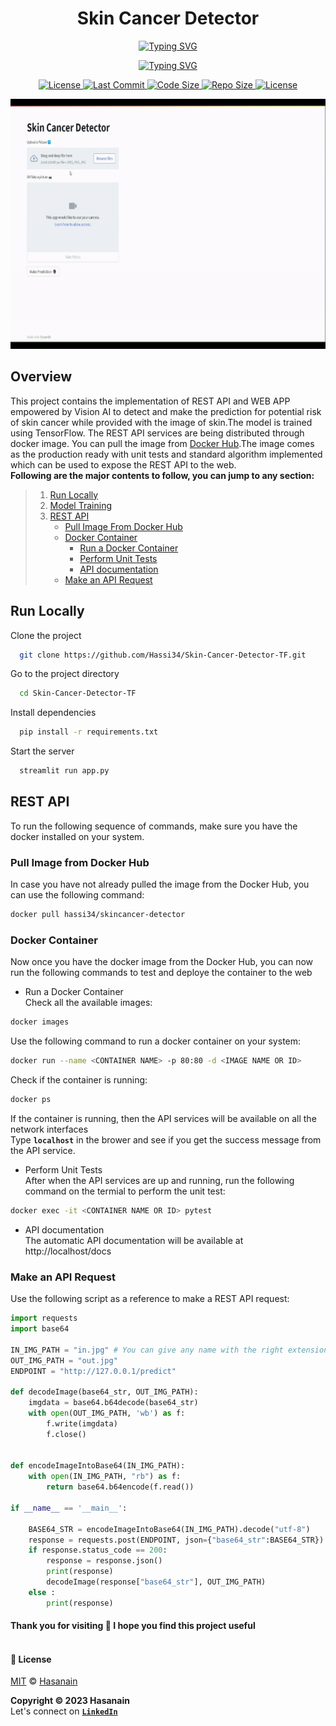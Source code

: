 <p align="center">
    <b>
        <h1 align="center">Skin Cancer Detector</h1>
    </b>
</p>
<p align="center">
<a href="https://github.com/Hassi34/Skin-Cancer-Detector-TF">
    <img src="https://readme-typing-svg.demolab.com?font=Georgia&c=g&size=18&duration=3000&pause=6000&multiline=True&center=true&width=800&height=40&lines=A+Vision+AI+based+project+to+detect+and+classify+the+potential+risk+of+having+the+Skin+Cancer;" alt="Typing SVG" />
</a>
</p>
<p align="center">
<a href="https://github.com/Hassi34/Skin-Cancer-Detector-TF">
    <img src="https://readme-typing-svg.demolab.com?font=Georgia&size=18&duration=2000&pause=1500&multiline=False&color=10D736FF&center=true&width=400&height=40&lines=AI+%7C+Computer+Vision+%7C+Web+App%7C+REST+API;Python+%7C+3.7+%7C+3.8+%7C+3.9+%7C+3.10;aiPilot+%7C+TensorFlow+%7C+FastAPI+%7C+Docker+%7C+Streamlit;" alt="Typing SVG" />
</a>
</p>

<p align="center">
    <a href="https://www.python.org/downloads/">
        <img alt="License" src="https://img.shields.io/badge/python-3.7%20%7C%203.8%20%7C%203.9%20%7C%203.10-g.svg">
    </a>
    <a href="https://github.com/Hassi34/Skin-Cancer-Detector-TF">
        <img alt="Last Commit" src="https://img.shields.io/github/last-commit/hassi34/Skin-Cancer-Detector-TF/main?color=g">
    </a>
    <a href="https://github.com/Hassi34/Skin-Cancer-Detector-TF">
        <img alt="Code Size" src="https://img.shields.io/github/languages/code-size/hassi34/Skin-Cancer-Detector-TF?color=g">
    </a>
    <a href="https://github.com/Hassi34/Skin-Cancer-Detector-TF">
        <img alt="Repo Size" src="https://img.shields.io/github/repo-size/hassi34/Skin-Cancer-Detector-TF?color=g">
    </a>
    <a href="https://github.com/Hassi34/Skin-Cancer-Detector-TF/blob/main/LICENSE">
        <img alt="License" src="https://img.shields.io/github/license/hassi34/Skin-Cancer-Detector-TF?color=g">
    </a>
</p>
<p align="center">
    <img width="700" height="400" src="static/web.gif" alt="About Web-App">
</p>

## Overview
This project contains the implementation of REST API and WEB APP empowered by Vision AI to detect and make the prediction for potential risk of skin cancer while provided with the image of skin.The model is trained using TensorFlow. The REST API services are being distributed through docker image. You can pull the image from [Docker Hub](https://hub.docker.com/r/hassi34/skincancer-detector).The image comes as the production ready with unit tests and standard algorithm implemented which can be used to expose the REST API to the web.<br>
**Following are the major contents to follow, you can jump to any section:**

>   1. [Run Locally](#run-local)
>   2. [Model Training](https://github.com/Hassi34/Skin-Cancer-Detector-TF/blob/main/SkinCancerModelTraining.ipynb)
>   3. [REST API](#rest-api)<br>
>      - [Pull Image From Docker Hub](#docker-pull)<br>
>      - [Docker Container](#docker-container)<br>
>           - [Run a Docker Container](#run-docker-container)<br>
>           - [Perform Unit Tests](#unit-tests)<br>
>           - [API documentation](#api-docs)<br>
>      - [Make an API Request](#request-api)<br>

## Run Locally<a id='run-local'></a>

Clone the project

```bash
  git clone https://github.com/Hassi34/Skin-Cancer-Detector-TF.git
```

Go to the project directory

```bash
  cd Skin-Cancer-Detector-TF
```

Install dependencies

```bash
  pip install -r requirements.txt
```

Start the server

```bash
  streamlit run app.py
```
## REST API<a id='rest-api'></a>
To run the following sequence of commands, make sure you have the docker installed on your system.

### Pull Image from Docker Hub<a id='docker-pull'></a>
In case you have not already pulled the image from the Docker Hub, you can use the following command:
```bash
docker pull hassi34/skincancer-detector
```

### Docker Container<a id='docker-container'></a>
Now once you have the docker image from the Docker Hub, you can now run the following commands to test and deploye the container to the web

* Run a Docker Container<a id='run-docker-container'></a><br>
Check all the available images:
```bash
docker images
```
Use the following command to run a docker container on your system:
```bash
docker run --name <CONTAINER NAME> -p 80:80 -d <IMAGE NAME OR ID>
```
Check if the container is running:
```bash
docker ps
```
If the container is running, then the API services will be available on all the network interfaces<br>
Type **``localhost``** in the brower and see if you get the success message from the API service.

* Perform Unit Tests<a id='#unit-tests'></a><br>
After when the API services are up and running, run the following command on the termial to perform the unit test:
```bash
docker exec -it <CONTAINER NAME OR ID> pytest
```
* API documentation<a id='api-docs'></a><br>
The automatic API documentation will be available at http://localhost/docs

### Make an API Request<a id='request-api'></a>
Use the following script as a reference to make a REST API request:

```python
import requests
import base64

IN_IMG_PATH = "in.jpg" # You can give any name with the right extension
OUT_IMG_PATH = "out.jpg" 
ENDPOINT = "http://127.0.0.1/predict"

def decodeImage(base64_str, OUT_IMG_PATH):
    imgdata = base64.b64decode(base64_str)
    with open(OUT_IMG_PATH, 'wb') as f:
        f.write(imgdata)
        f.close()


def encodeImageIntoBase64(IN_IMG_PATH):
    with open(IN_IMG_PATH, "rb") as f:
        return base64.b64encode(f.read())

if __name__ == '__main__':

    BASE64_STR = encodeImageIntoBase64(IN_IMG_PATH).decode("utf-8")
    response = requests.post(ENDPOINT, json={"base64_str":BASE64_STR})
    if response.status_code == 200:
        response = response.json()
        print(response)
        decodeImage(response["base64_str"], OUT_IMG_PATH)
    else :
        print(response)
```
#### **Thank you for visiting 🙏 I hope you find this project useful**<br><br>

#### **📃 License**
[MIT][license] © [Hasanain][website]

[license]: /LICENSE
[website]: https://hasanain.aicaliber.com

**Copyright &copy; 2023 Hasanain** <br>
Let's connect on **[``LinkedIn``](https://www.linkedin.com/in/hasanain-mehmood)** <br>